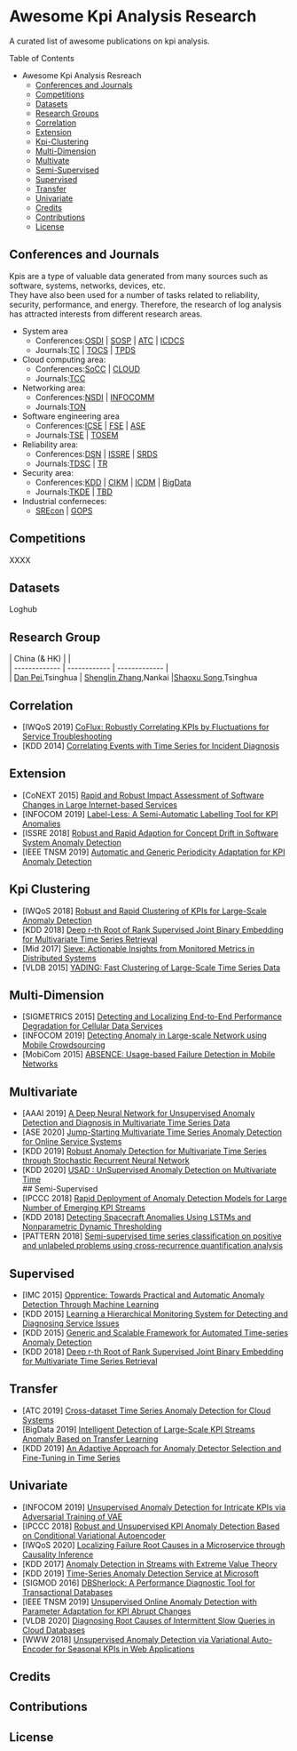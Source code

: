 # Awesome Kpi Analysis Research  


A curated list of awesome publications on kpi analysis.  
  
Table of Contents    

- Awesome Kpi Analysis Resreach  
	- [Conferences and Journals](#1)
	- [Competitions](#2)  
	- [Datasets](#3)  
	- [Research Groups](#4)  
	- [Correlation](#5)
	- [Extension](#6)
	- [Kpi-Clustering](#7)
	- [Multi-Dimension](#8)
	- [Multivate](#9)  
	- [Semi-Supervised](#10)  
	- [Supervised](#11)  
	- [Transfer](#12)  
	- [Univariate](#13)  
	- [Credits](#14)
	- [Contributions](#15)
	- [License](#16)


## <span id="1">Conferences and Journals</span> 
Kpis are a type of valuable data generated from many sources such as software, systems, networks, devices, etc.   
They have also been used for a number of tasks related to reliability, security, performance, and energy. Therefore, the research of log analysis has attracted interests from different research areas.  


- System area  
	- Conferences:[OSDI](https://dblp.uni-trier.de/db/conf/osdi/index.html) | [SOSP](https://dblp.uni-trier.de/db/conf/sosp/index.html) | [ATC](https://dblp.uni-trier.de/db/conf/atc/index.html) | [ICDCS](https://dblp.uni-trier.de/db/conf/icdcs/index.html)  
	- Journals:[TC](https://dblp.uni-trier.de/db/journals/tc/index.html) | [TOCS](https://dblp.uni-trier.de/db/journals/tocs/index.html) | [TPDS](https://dblp.uni-trier.de/db/journals/tpds/index.html)  
- Cloud computing area:
	- Conferences:[SoCC](https://dblp.uni-trier.de/db/conf/cloud/index.html) | [CLOUD](https://dblp.uni-trier.de/db/conf/IEEEcloud/index.html)
	- Journals:[TCC](https://dblp.uni-trier.de/db/journals/tcc/index.html)
- Networking area:  
	- Conferences:[NSDI](https://dblp.uni-trier.de/db/conf/nsdi/index.html) | [INFOCOMM](https://dblp.uni-trier.de/db/conf/infocom/index.html)  
	- Journals:[TON](https://dblp.uni-trier.de/db/journals/ton/index.html)  
- Software engineering area  
	- Conferences:[ICSE](https://dblp.uni-trier.de/db/conf/icse/index.html) | [FSE](https://dblp.uni-trier.de/db/conf/fse/index.html) | [ASE](https://dblp.uni-trier.de/db/conf/kbse/index.html)  
	- Journals:[TSE](https://dblp.uni-trier.de/db/journals/tse/index.html) | [TOSEM](https://dblp.uni-trier.de/db/journals/tosem/index.html)  
- Reliability area:
	- Conferences:[DSN](https://dblp.uni-trier.de/db/conf/dsn/index.html) | [ISSRE](https://dblp.uni-trier.de/db/conf/issre/index.html) | [SRDS](https://dblp.uni-trier.de/db/conf/srds/index.html)  
	- Journals:[TDSC](https://dblp.uni-trier.de/db/journals/tdsc/index.html) | [TR](https://dblp.uni-trier.de/db/journals/tr/index.html)
- Security area:  
	- Conferences:[KDD](https://dblp.uni-trier.de/db/conf/kdd/index.html) | [CIKM](https://dblp.uni-trier.de/db/conf/cikm/index.html) | [ICDM](https://dblp.uni-trier.de/db/conf/icdm/index.html) | [BigData](https://dblp.uni-trier.de/db/conf/bigdata/index.html)
	- Journals:[TKDE](https://dblp.uni-trier.de/db/journals/tkde/index.html) | [TBD](https://dblp.uni-trier.de/db/journals/tbd/index.html)
- Industrial conferneces:  
	- [SREcon](https://www.usenix.org/conferences/byname/925) | [GOPS](https://www.bagevent.com/event/GOPS2019-shenzhen?bag_track=bagevent)
## <span id="2">Competitions</span>  
XXXX  
## <span id="3">Datasets</span>
Loghub  
## <span id="4">Research Group</span>  
  |    China (& HK)   |              |  
  | -------------     | ------------  | -------------  |  
  | [Dan Pei](https://netman.aiops.org/~peidan/),Tsinghua  | [Shenglin Zhang](http://nkcs.iops.ai/shenglinzhang/),Nankai  |[Shaoxu Song](http://ise.thss.tsinghua.edu.cn/sxsong/),Tsinghua


 
## <span id="5">Correlation</span>  
- [IWQoS 2019] [CoFlux: Robustly Correlating KPIs by Fluctuations for Service Troubleshooting](https://doi.org/10.1145/3326285.3329048)  
- [KDD 2014] [Correlating Events with Time Series for Incident Diagnosis](http://dx.doi.org/10.1145/2623330.2623374)  
## <span id="6">Extension</span>  
- [CoNEXT 2015] [Rapid and Robust Impact Assessment of Software Changes in Large Internet-based Services]( http://dx.doi.org/10.1145/2716281.2836087) 
- [INFOCOM 2019] [Label-Less: A Semi-Automatic Labelling Tool for KPI Anomalies](https://netman.aiops.org/wp-content/uploads/2020/06/label-less-v3.pdf)   
- [ISSRE 2018] [Robust and Rapid Adaption for Concept Drift in Software System Anomaly Detection](https://netman.aiops.org/wp-content/uploads/2019/07/issre-stepwise.pdf)
- [IEEE TNSM 2019] [Automatic and Generic Periodicity Adaptation for KPI Anomaly Detection](https://netman.aiops.org/wp-content/uploads/2019/08/08723601.pdf)
## <span id="7">Kpi Clustering</span>
- [IWQoS 2018] [Robust and Rapid Clustering of KPIs for Large-Scale Anomaly Detection](https://netman.aiops.org/wp-content/uploads/2018/05/PID5338621.pdf)
- [KDD 2018] [Deep r-th Root of Rank Supervised Joint Binary Embedding for Multivariate Time Series Retrieval](https://dl.acm.org/doi/10.1145/3219819.3220108)
- [Mid 2017] [Sieve: Actionable Insights from Monitored Metrics in Distributed Systems](https://dl.acm.org/doi/10.1145/3135974.3135977)  
- [VLDB 2015] [YADING: Fast Clustering of Large-Scale Time Series Data](https://dl.acm.org/doi/10.14778/2735479.2735481)
## <span id="8">Multi-Dimension</span>  
- [SIGMETRICS 2015] [Detecting and Localizing End-to-End Performance Degradation for Cellular Data Services](https://dl.acm.org/doi/10.1145/2745844.2745892)
- [INFOCOM 2019] [Detecting Anomaly in Large-scale Network using Mobile Crowdsourcing](http://iwct.sjtu.edu.cn/Personal/xtian/paper/2019-infocom-Detecting%20Anomaly.pdf)  
- [MobiCom 2015] [ABSENCE: Usage-based Failure Detection in Mobile Networks](http://dx.doi.org/10.1145/2789168.2790127)  
## <span id="9">Multivariate</span>
- [AAAI 2019] [A Deep Neural Network for Unsupervised Anomaly  Detection and Diagnosis in Multivariate Time Series Data](https://www.aaai.org/ojs/index.php/AAAI/article/view/3942)
- [ASE 2020] [Jump-Starting Multivariate Time Series Anomaly Detection for Online Service Systems ]()  
- [KDD 2019] [Robust Anomaly Detection for Multivariate Time Series through Stochastic Recurrent Neural Network](https://doi.org/10.1145/3292500.3330672)  
- [KDD 2020] [USAD : UnSupervised Anomaly Detection on Multivariate Time](https://doi.org/10.1145/3394486.3403392)  
##<span id="10"> Semi-Supervised</span>  
- [IPCCC 2018] [Rapid Deployment of Anomaly Detection Models for Large Number of Emerging KPI Streams](https://netman.aiops.org/wp-content/uploads/2018/12/bujiahao.pdf)  
- [KDD 2018] [Detecting Spacecraft Anomalies Using LSTMs and Nonparametric Dynamic Thresholding](https://doi.org/10.1145/3219819.3219845)  
- [PATTERN 2018] [Semi-supervised time series classification on positive and unlabeled problems using cross-recurrence quantification analysis](https://doi.org/10.1016/j.patcog.2018.02.030)    
## <span id="11">Supervised</span>  
- [IMC 2015] [Opprentice: Towards Practical and Automatic Anomaly Detection Through Machine Learning](http://dx.doi.org/10.1145/2815675.2815679.)  
- [KDD 2015] [Learning a Hierarchical Monitoring System for Detecting and Diagnosing Service Issues](http://dx.doi.org/10.1145/2783258.2788624)  
- [KDD 2015] [Generic and Scalable Framework for Automated Time-series Anomaly Detection](http://dx.doi.org/10.1145/2783258.2788611)
- [KDD 2018] [Deep r-th Root of Rank Supervised Joint Binary Embedding for Multivariate Time Series Retrieval](https://doi.org/10.1145/3219819.3220108)  
## <span id="12">Transfer</span>  
- [ATC 2019] [Cross-dataset Time Series Anomaly Detection for Cloud Systems](https://www.usenix.org/conference/atc19/presentation/zhang-xu)  
- [BigData 2019] [Intelligent Detection of Large-Scale KPI Streams Anomaly Based on Transfer Learning](https://doi.org/10.1007/978-981-15-1899-7_26)  
- [KDD 2019] [An Adaptive Approach for Anomaly Detector Selection and Fine-Tuning in Time Series](https://doi.org/10.1145/3326937.3341253)
## <span id="13">Univariate</span>  
- [INFOCOM 2019] [Unsupervised Anomaly Detection for Intricate KPIs via Adversarial Training of VAE](https://netman.aiops.org/wp-content/uploads/2019/04/chenwenxiao_infocom2019.pdf)  
- [IPCCC 2018] [Robust and Unsupervised KPI Anomaly Detection Based on Conditional Variational Autoencoder](https://ieeexplore.ieee.org/document/8710885)  
- [IWQoS 2020] [Localizing Failure Root Causes in a Microservice through Causality Inference](https://netman.aiops.org/wp-content/uploads/2020/06/孟媛.pdf)  
- [KDD 2017] [Anomaly Detection in Streams with Extreme Value Theory](https://doi.org/10.1145/3097983.3098144)  
- [KDD 2019] [Time-Series Anomaly Detection Service at Microsoft](https://doi.org/10.1145/3292500.3330680)  
- [SIGMOD 2016] [DBSherlock: A Performance Diagnostic Tool for Transactional Databases](http://dx.doi.org/10.1145/2882903.2915218)  
- [IEEE TNSM 2019] [Unsupervised Online Anomaly Detection with Parameter Adaptation for KPI Abrupt Changes](http://doi.org/10.1109/TNSM.2019.2962701)  
- [VLDB 2020] [Diagnosing Root Causes of Intermittent Slow Queries in Cloud Databases]( https://doi.org/10.14778/3389133.3389136)  
- [WWW 2018] [Unsupervised Anomaly Detection via Variational Auto-Encoder for Seasonal KPIs in Web Applications]( https://doi.org/10.1145/3178876.3185996)  
## <span id="14">Credits</span>  
## <span id="15">Contributions</span> 
## <span id="16">License</span> 


